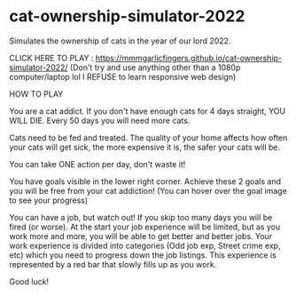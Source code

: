 # cat-ownership-simulator-2022
Simulates the ownership of cats in the year of our lord 2022.

CLICK HERE TO PLAY : https://mmmgarlicfingers.github.io/cat-ownership-simulator-2022/
(Don't try and use anything other than a 1080p computer/laptop lol I REFUSE to learn responsive web design)

HOW TO PLAY

You are a cat addict. If you don't have enough cats for 4 days straight, YOU WILL DIE. Every 50 days you will need more cats. 

Cats need to be fed and treated. The quality of your home affects how often your cats will get sick, the more expensive it is, the safer your cats will be.

You can take ONE action per day, don't waste it!

You have goals visible in the lower right corner. Achieve these 2 goals and you will be free from your cat addiction! (You can hover over the goal image to see your progress)

You can have a job, but watch out! If you skip too many days you will be fired (or worse). At the start your job experience will be limited, but as you work more and more,
you will be able to get better and better jobs. Your work experience is divided into categories (Odd job exp, Street crime exp, etc) which you need to progress down the
job listings. This experience is represented by a red bar that slowly fills up as you work.

Good luck!
